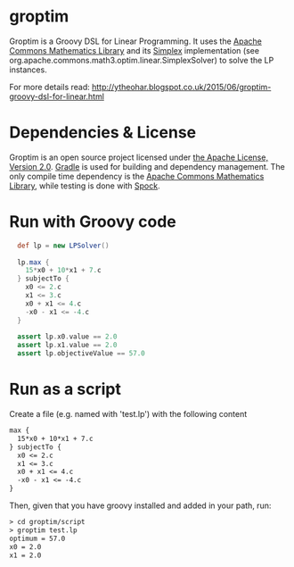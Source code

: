 # groptim
Groptim is a Groovy DSL for Linear Programming. It uses the [Apache Commons Mathematics Library](http://commons.apache.org/proper/commons-math/) and its [Simplex](https://en.wikipedia.org/wiki/Simplex_algorithm) implementation (see org.apache.commons.math3.optim.linear.SimplexSolver) to solve the LP instances. 

For more details read: http://ytheohar.blogspot.co.uk/2015/06/groptim-groovy-dsl-for-linear.html

# Dependencies & License
Groptim is an open source project licensed under [the Apache License, Version 2.0](http://www.apache.org/licenses/LICENSE-2.0.txt). 
[Gradle](https://gradle.org/) is used for building and dependency management.
The only compile time dependency is the [Apache Commons Mathematics Library](http://commons.apache.org/proper/commons-math/), while testing is done with [Spock](http://spockframework.github.io/spock/docs/1.0/index.html).

# Run with Groovy code
```groovy
  def lp = new LPSolver()
 
  lp.max {
    15*x0 + 10*x1 + 7.c
  } subjectTo {
    x0 <= 2.c
    x1 <= 3.c
    x0 + x1 <= 4.c
    -x0 - x1 <= -4.c
  }
  
  assert lp.x0.value == 2.0
  assert lp.x1.value == 2.0
  assert lp.objectiveValue == 57.0
```
# Run as a script
Create a file (e.g. named with 'test.lp') with the following content
```txt
max {
  15*x0 + 10*x1 + 7.c
} subjectTo {
  x0 <= 2.c
  x1 <= 3.c
  x0 + x1 <= 4.c
  -x0 - x1 <= -4.c
}
```

Then, given that you have groovy installed and added in your path, run:
```txt
> cd groptim/script
> groptim test.lp
optimum = 57.0
x0 = 2.0
x1 = 2.0
```
